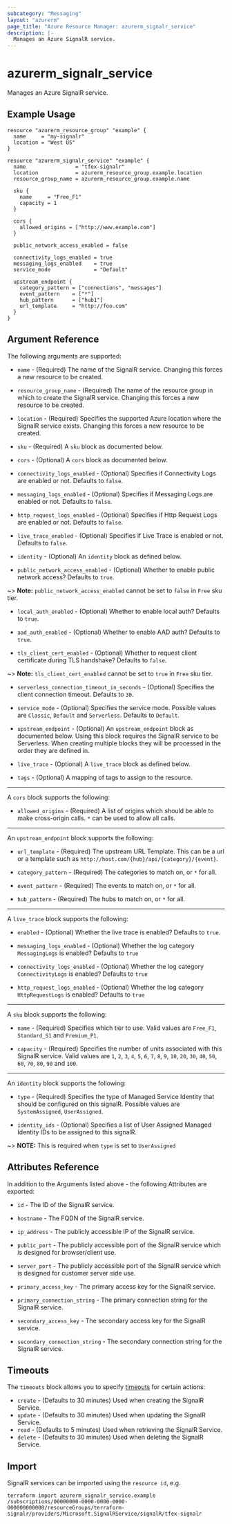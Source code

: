 ```yaml
---
subcategory: "Messaging"
layout: "azurerm"
page_title: "Azure Resource Manager: azurerm_signalr_service"
description: |-
  Manages an Azure SignalR service.
---
```


# azurerm_signalr_service

Manages an Azure SignalR service.

## Example Usage

```hcl
resource "azurerm_resource_group" "example" {
  name     = "my-signalr"
  location = "West US"
}

resource "azurerm_signalr_service" "example" {
  name                = "tfex-signalr"
  location            = azurerm_resource_group.example.location
  resource_group_name = azurerm_resource_group.example.name

  sku {
    name     = "Free_F1"
    capacity = 1
  }

  cors {
    allowed_origins = ["http://www.example.com"]
  }

  public_network_access_enabled = false

  connectivity_logs_enabled = true
  messaging_logs_enabled    = true
  service_mode              = "Default"

  upstream_endpoint {
    category_pattern = ["connections", "messages"]
    event_pattern    = ["*"]
    hub_pattern      = ["hub1"]
    url_template     = "http://foo.com"
  }
}
```

## Argument Reference

The following arguments are supported:

* `name` - (Required) The name of the SignalR service. Changing this forces a new resource to be created.

* `resource_group_name` - (Required) The name of the resource group in which to create the SignalR service. Changing this forces a new resource to be created.

* `location` - (Required) Specifies the supported Azure location where the SignalR service exists. Changing this forces a new resource to be created.

* `sku` - (Required) A `sku` block as documented below.

* `cors` - (Optional) A `cors` block as documented below.

* `connectivity_logs_enabled` - (Optional) Specifies if Connectivity Logs are enabled or not. Defaults to `false`.

* `messaging_logs_enabled` - (Optional) Specifies if Messaging Logs are enabled or not. Defaults to `false`.

* `http_request_logs_enabled` - (Optional) Specifies if Http Request Logs are enabled or not. Defaults to `false`.

* `live_trace_enabled` - (Optional) Specifies if Live Trace is enabled or not. Defaults to `false`.

* `identity` - (Optional) An `identity` block as defined below.

* `public_network_access_enabled` - (Optional) Whether to enable public network access? Defaults to `true`.

~> **Note:** `public_network_access_enabled` cannot be set to `false` in `Free` sku tier.

* `local_auth_enabled` - (Optional) Whether to enable local auth? Defaults to `true`.

* `aad_auth_enabled` - (Optional) Whether to enable AAD auth? Defaults to `true`.

* `tls_client_cert_enabled` - (Optional) Whether to request client certificate during TLS handshake? Defaults to `false`.

~> **Note:** `tls_client_cert_enabled` cannot be set to `true` in `Free` sku tier.

* `serverless_connection_timeout_in_seconds` - (Optional) Specifies the client connection timeout. Defaults to `30`.

* `service_mode` - (Optional) Specifies the service mode. Possible values are `Classic`, `Default` and `Serverless`. Defaults to `Default`.

* `upstream_endpoint` - (Optional) An `upstream_endpoint` block as documented below. Using this block requires the SignalR service to be Serverless. When creating multiple blocks they will be processed in the order they are defined in.

* `live_trace` - (Optional) A `live_trace` block as defined below.

* `tags` - (Optional) A mapping of tags to assign to the resource.

---

A `cors` block supports the following:

* `allowed_origins` - (Required) A list of origins which should be able to make cross-origin calls. `*` can be used to allow all calls.

---

An `upstream_endpoint` block supports the following:

* `url_template` - (Required) The upstream URL Template. This can be a url or a template such as `http://host.com/{hub}/api/{category}/{event}`.

* `category_pattern` - (Required) The categories to match on, or `*` for all.

* `event_pattern` - (Required) The events to match on, or `*` for all.

* `hub_pattern` - (Required) The hubs to match on, or `*` for all.

---

A `live_trace` block supports the following:

* `enabled` - (Optional) Whether the live trace is enabled? Defaults to `true`.

* `messaging_logs_enabled` - (Optional) Whether the log category `MessagingLogs` is enabled? Defaults to `true`

* `connectivity_logs_enabled` - (Optional) Whether the log category `ConnectivityLogs` is enabled? Defaults to `true`

* `http_request_logs_enabled` - (Optional) Whether the log category `HttpRequestLogs` is enabled? Defaults to `true`

---

A `sku` block supports the following:

* `name` - (Required) Specifies which tier to use. Valid values are `Free_F1`, `Standard_S1` and `Premium_P1`.

* `capacity` - (Required) Specifies the number of units associated with this SignalR service. Valid values are `1`, `2`, `3`, `4`, `5`, `6`, `7`, `8`, `9`, `10`, `20`, `30`, `40`, `50`, `60`, `70`, `80`, `90` and `100`.

---

An `identity` block supports the following:

* `type` - (Required) Specifies the type of Managed Service Identity that should be configured on this signalR. Possible values are `SystemAssigned`, `UserAssigned`.

* `identity_ids` - (Optional) Specifies a list of User Assigned Managed Identity IDs to be assigned to this signalR.

~> **NOTE:** This is required when `type` is set to `UserAssigned`

## Attributes Reference

In addition to the Arguments listed above - the following Attributes are exported:

* `id` - The ID of the SignalR service.

* `hostname` - The FQDN of the SignalR service.

* `ip_address` - The publicly accessible IP of the SignalR service.

* `public_port` - The publicly accessible port of the SignalR service which is designed for browser/client use.

* `server_port` - The publicly accessible port of the SignalR service which is designed for customer server side use.

* `primary_access_key` - The primary access key for the SignalR service.

* `primary_connection_string` - The primary connection string for the SignalR service.

* `secondary_access_key` - The secondary access key for the SignalR service.

* `secondary_connection_string` - The secondary connection string for the SignalR service.

## Timeouts

The `timeouts` block allows you to specify [timeouts](https://www.terraform.io/language/resources/syntax#operation-timeouts) for certain actions:

* `create` - (Defaults to 30 minutes) Used when creating the SignalR Service.
* `update` - (Defaults to 30 minutes) Used when updating the SignalR Service.
* `read` - (Defaults to 5 minutes) Used when retrieving the SignalR Service.
* `delete` - (Defaults to 30 minutes) Used when deleting the SignalR Service.

## Import

SignalR services can be imported using the `resource id`, e.g.

```shell
terraform import azurerm_signalr_service.example /subscriptions/00000000-0000-0000-0000-000000000000/resourceGroups/terraform-signalr/providers/Microsoft.SignalRService/signalR/tfex-signalr
```

